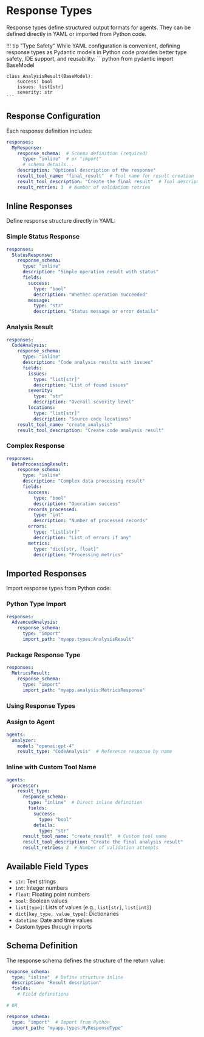 # Response Types

Response types define structured output formats for agents. They can be defined directly in YAML or imported from Python code.

!!! tip "Type Safety"
    While YAML configuration is convenient, defining response types as Pydantic models in Python code provides better type safety, IDE support, and reusability:
    ```python
    from pydantic import BaseModel

    class AnalysisResult(BaseModel):
        success: bool
        issues: list[str]
        severity: str
    ```

## Response Configuration

Each response definition includes:

```yaml
responses:
  MyResponse:
    response_schema:  # Schema definition (required)
      type: "inline"  # or "import"
      # schema details...
    description: "Optional description of the response"
    result_tool_name: "final_result"  # Tool name for result creation
    result_tool_description: "Create the final result"  # Tool description
    result_retries: 3  # Number of validation retries
```

## Inline Responses
Define response structure directly in YAML:

### Simple Status Response
```yaml
responses:
  StatusResponse:
    response_schema:
      type: "inline"
      description: "Simple operation result with status"
      fields:
        success:
          type: "bool"
          description: "Whether operation succeeded"
        message:
          type: "str"
          description: "Status message or error details"
```

### Analysis Result
```yaml
responses:
  CodeAnalysis:
    response_schema:
      type: "inline"
      description: "Code analysis results with issues"
      fields:
        issues:
          type: "list[str]"
          description: "List of found issues"
        severity:
          type: "str"
          description: "Overall severity level"
        locations:
          type: "list[str]"
          description: "Source code locations"
    result_tool_name: "create_analysis"
    result_tool_description: "Create code analysis result"
```

### Complex Response
```yaml
responses:
  DataProcessingResult:
    response_schema:
      type: "inline"
      description: "Complex data processing result"
      fields:
        success:
          type: "bool"
          description: "Operation success"
        records_processed:
          type: "int"
          description: "Number of processed records"
        errors:
          type: "list[str]"
          description: "List of errors if any"
        metrics:
          type: "dict[str, float]"
          description: "Processing metrics"
```

## Imported Responses
Import response types from Python code:

### Python Type Import
```yaml
responses:
  AdvancedAnalysis:
    response_schema:
      type: "import"
      import_path: "myapp.types:AnalysisResult"
```

### Package Response Type
```yaml
responses:
  MetricsResult:
    response_schema:
      type: "import"
      import_path: "myapp.analysis:MetricsResponse"
```

### Using Response Types

### Assign to Agent
```yaml
agents:
  analyzer:
    model: "openai:gpt-4"
    result_type: "CodeAnalysis"  # Reference response by name
```

### Inline with Custom Tool Name
```yaml
agents:
  processor:
    result_type:
      response_schema:
        type: "inline"  # Direct inline definition
        fields:
          success:
            type: "bool"
          details:
            type: "str"
      result_tool_name: "create_result"  # Custom tool name
      result_tool_description: "Create the final analysis result"
      result_retries: 2  # Number of validation attempts
```

## Available Field Types
- `str`: Text strings
- `int`: Integer numbers
- `float`: Floating point numbers
- `bool`: Boolean values
- `list[type]`: Lists of values (e.g., `list[str]`, `list[int]`)
- `dict[key_type, value_type]`: Dictionaries
- `datetime`: Date and time values
- Custom types through imports

## Schema Definition

The response schema defines the structure of the return value:

```yaml
response_schema:
  type: "inline"  # Define structure inline
  description: "Result description"
  fields:
    # Field definitions
    
# OR

response_schema:
  type: "import"  # Import from Python
  import_path: "myapp.types:MyResponseType"
```
